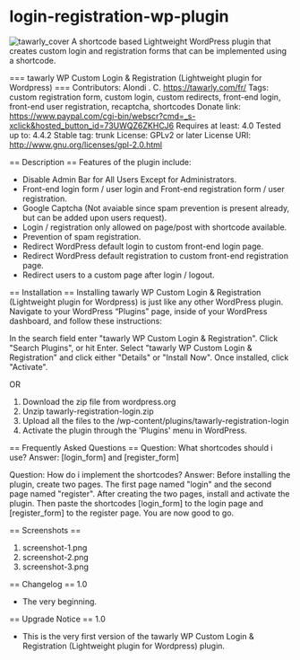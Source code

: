 # login-registration-wp-plugin
![tawarly_cover](https://cloud.githubusercontent.com/assets/21700408/18216254/89242036-714d-11e6-8182-f232a94c1321.jpg)
A shortcode based Lightweight WordPress plugin that creates custom login and registration forms that can be implemented using a shortcode.

=== tawarly WP Custom Login & Registration (Lightweight plugin for Wordpress)  ===
Contributors: Alondi . C. https://tawarly.com/fr/
Tags: custom registration form, custom login, custom redirects, front-end login, front-end user registration, recaptcha, shortcodes
Donate link: https://www.paypal.com/cgi-bin/webscr?cmd=_s-xclick&hosted_button_id=73UWQZ6ZKHCJ6
Requires at least: 4.0
Tested up to: 4.4.2
Stable tag: trunk
License: GPLv2 or later
License URI: http://www.gnu.org/licenses/gpl-2.0.html

== Description ==
Features of the plugin include:

* Disable Admin Bar for All Users Except for Administrators.
* Front-end login form / user login and Front-end registration form / user registration.
* Google Captcha (Not avaiable since spam prevention is present already, but can be added upon users request).
* Login / registration only allowed on page/post with shortcode available.
* Prevention of spam registration.
* Redirect WordPress default login to custom front-end login page.
* Redirect WordPress default registration to custom front-end registration page.
* Redirect users to a custom page after login / logout.


== Installation ==
Installing tawarly WP Custom Login & Registration (Lightweight plugin for Wordpress) is just like any other WordPress plugin. Navigate to your WordPress “Plugins” page, inside of your WordPress dashboard, and follow these instructions:

In the search field enter \"tawarly WP Custom Login & Registration\". Click \"Search Plugins\", or hit Enter.
Select \"tawarly WP Custom Login & Registration\" and click either \"Details\" or \"Install Now\".
Once installed, click \"Activate\".

OR

1. Download the zip file from wordpress.org
2. Unzip tawarly-registration-login.zip
3. Upload all the files to the /wp-content/plugins/tawarly-registration-login
4. Activate the plugin through the \'Plugins\' menu in WordPress.


== Frequently Asked Questions ==
Question:
What shortcodes should i use?
Answer:
[login_form] and [register_form] 

Question:
How do i implement the shortcodes?
Answer:
Before installing the plugin, create two pages. The first page named \"login\"  and the second page named \"register\".  After creating the two pages, install and activate the plugin. Then paste the shortcodes [login_form] to the login page and [register_form] to the register page. You are now good to go.

== Screenshots ==
1. screenshot-1.png
2. screenshot-2.png
3. screenshot-3.png

== Changelog ==
1.0

* The very beginning.

== Upgrade Notice ==
1.0

* This is the very first version of the tawarly WP Custom Login & Registration (Lightweight plugin for Wordpress) plugin.

